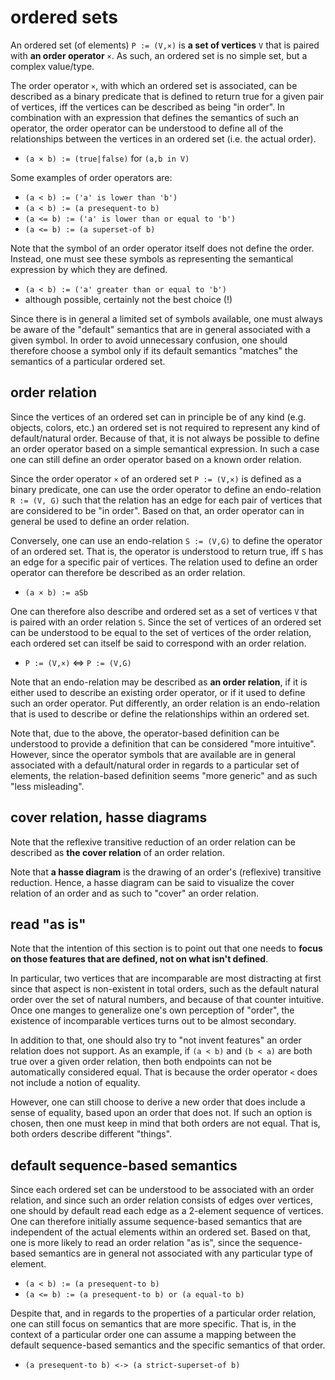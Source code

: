 
<!-- ======================================================================= -->
# ordered sets

An ordered set (of elements) `P := (V,×)` is **a set of vertices** `V` that
is paired with **an order operator** `×`. As such, an ordered set is no simple
set, but a complex value/type.

The order operator `×`, with which an ordered set is associated, can be
described as a binary predicate that is defined to return true for a given
pair of vertices, iff the vertices can be described as being "in order". In
combination with an expression that defines the semantics of such an operator,
the order operator can be understood to define all of the relationships
between the vertices in an ordered set (i.e. the actual order).

* `(a × b) := (true|false)` for `(a,b in V)`

Some examples of order operators are:

* `(a < b) := ('a' is lower than 'b')`
* `(a < b) := (a presequent-to b)`
* `(a <= b) := ('a' is lower than or equal to 'b')`
* `(a <= b) := (a superset-of b)`

Note that the symbol of an order operator itself does not define the order.
Instead, one must see these symbols as representing the semantical expression
by which they are defined.

* `(a < b) := ('a' greater than or equal to 'b')`
* although possible, certainly not the best choice (!)

Since there is in general a limited set of symbols available, one must always
be aware of the "default" semantics that are in general associated with a given
symbol. In order to avoid unnecessary confusion, one should therefore choose
a symbol only if its default semantics "matches" the semantics of a particular
ordered set.

<!-- ======================================================================= -->
## order relation

Since the vertices of an ordered set can in principle be of any kind (e.g.
objects, colors, etc.) an ordered set is not required to represent any kind
of default/natural order. Because of that, it is not always be possible to
define an order operator based on a simple semantical expression. In such a
case one can still define an order operator based on a known order relation.

Since the order operator `×` of an ordered set `P := (V,×)` is defined as a
binary predicate, one can use the order operator to define an endo-relation
`R := (V, G)` such that the relation has an edge for each pair of vertices
that are considered to be "in order". Based on that, an order operator can
in general be used to define an order relation.

Conversely, one can use an endo-relation `S := (V,G)` to define the operator
of an ordered set. That is, the operator is understood to return true, iff `S`
has an edge for a specific pair of vertices. The relation used to define an
order operator can therefore be described as an order relation.

* `(a × b) := aSb`

One can therefore also describe and ordered set as a set of vertices `V` that
is paired with an order relation `S`. Since the set of vertices of an ordered
set can be understood to be equal to the set of vertices of the order relation,
each ordered set can itself be said to correspond with an order relation.

* `P := (V,×)` <=> `P := (V,G)`

Note that an endo-relation may be described as **an order relation**, if it
is either used to describe an existing order operator, or if it used to define
such an order operator. Put differently, an order relation is an endo-relation
that is used to describe or define the relationships within an ordered set.

Note that, due to the above, the operator-based definition can be understood
to provide a definition that can be considered "more intuitive". However,
since the operator symbols that are available are in general associated with
a default/natural order in regards to a particular set of elements, the
relation-based definition seems "more generic" and as such "less misleading".

<!-- ======================================================================= -->
## cover relation, hasse diagrams

Note that the reflexive transitive reduction of an order relation can be
described as **the cover relation** of an order relation.

Note that **a hasse diagram** is the drawing of an order's (reflexive) transitive
reduction. Hence, a hasse diagram can be said to visualize the cover relation
of an order and as such to "cover" an order relation.

<!-- ======================================================================= -->
## read "as is"

Note that the intention of this section is to point out that one needs to
**focus on those features that are defined, not on what isn't defined**.

In particular, two vertices that are incomparable are most distracting at first
since that aspect is non-existent in total orders, such as the default natural
order over the set of natural numbers, and because of that counter intuitive.
Once one manges to generalize one's own perception of "order", the existence of
incomparable vertices turns out to be almost secondary.

In addition to that, one should also try to "not invent features" an order
relation does not support. As an example, if `(a < b)` and `(b < a)` are both
true over a given order relation, then both endpoints can not be automatically
considered equal. That is because the order operator `<` does not include a
notion of equality.

However, one can still choose to derive a new order that does include a sense
of equality, based upon an order that does not. If such an option is chosen,
then one must keep in mind that both orders are not equal. That is, both orders
describe different "things".

<!-- ======================================================================= -->
## default sequence-based semantics

Since each ordered set can be understood to be associated with an order relation,
and since such an order relation consists of edges over vertices, one should by
default read each edge as a 2-element sequence of vertices. One can therefore
initially assume sequence-based semantics that are independent of the actual
elements within an ordered set. Based on that, one is more likely to read an
order relation "as is", since the sequence-based semantics are in general not
associated with any particular type of element.

* `(a < b) := (a presequent-to b)`
* `(a <= b) := (a presequent-to b) or (a equal-to b)`

Despite that, and in regards to the properties of a particular order relation,
one can still focus on semantics that are more specific. That is, in the
context of a particular order one can assume a mapping between the default
sequence-based semantics and the specific semantics of that order.

* `(a presequent-to b) <-> (a strict-superset-of b)`
